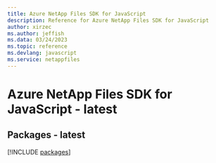 ```yaml
---
title: Azure NetApp Files SDK for JavaScript
description: Reference for Azure NetApp Files SDK for JavaScript
author: xirzec
ms.author: jeffish
ms.data: 03/24/2023
ms.topic: reference
ms.devlang: javascript
ms.service: netappfiles
---
```

# Azure NetApp Files SDK for JavaScript - latest
## Packages - latest
[!INCLUDE [packages](netapp-files-index.md)]